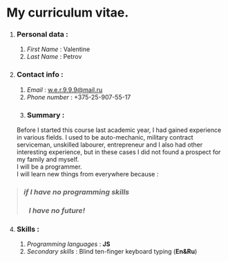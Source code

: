 # My curriculum vitae.

1. ### Personal data  :
   1. *First Name*     : Valentine <br>
   1. *Last Name*      : Petrov <br>
1. ### Contact info    :
   1. *Email*          : w.e.r.9.9.9@mail.ru <br>
   1. *Phone number*   : +375-25-907-55-17 <br>
   1. ### Summary : 
   Before I  started this course last academic year, I had gained experience in various fields. I used to be auto-mechanic, military contract serviceman, unskilled labourer, entrepreneur and I also had other interesting experience, but in these cases I did not found a prospect for my family and myself.<br>
   I will be a programmer.<br>
   I will learn new things from everywhere because : <br>
 > ### _**if I have no programming skills**_ <br> 
 > ### _**&nbsp;&nbsp;&nbsp;I have no  future!**_    
4. ### Skills :
    1. *Programming languages* : **JS**
    1. *Secondary skills* : Blind ten-finger keyboard typing (**En&Ru**)